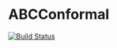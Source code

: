 # ABCConformal

[![Build Status](https://github.com/dmetivie/ABCConformal.jl/actions/workflows/CI.yml/badge.svg?branch=master)](https://github.com/dmetivie/ABCConformal.jl/actions/workflows/CI.yml?query=branch%3Amaster)
